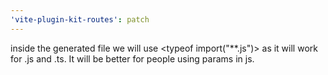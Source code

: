 ```yaml
---
'vite-plugin-kit-routes': patch
---
```


inside the generated file we will use <typeof import("\*\*.js")> as it will work for .js and .ts. It
will be better for people using params in js.
